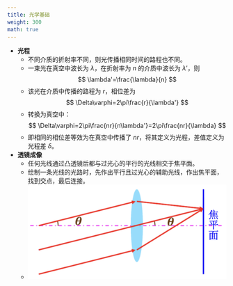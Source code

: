 ```yaml
---
title: 光学基础
weight: 300
math: true
---
```


- **光程**
    - 不同介质的折射率不同，则光传播相同时间的路程也不同。
    - 一束光在真空中波长为 $\lambda$，在折射率为 $n$ 的介质中波长为 $\lambda'$，则
      $$
      \lambda'=\frac{\lambda}{n}
      $$
    - 该光在介质中传播的路程为 $r$，相位差为
      $$
      \Delta\varphi=2\pi\frac{r}{\lambda'}
      $$
    - 转换为真空中：
      $$
      \Delta\varphi=2\pi\frac{nr}{n\lambda'}=2\pi\frac{nr}{\lambda}
      $$
    - 即相同的相位差等效为在真空中传播了 $nr$，将其定义为光程，差值定义为光程差 $\delta$。
- **透镜成像**
    - 任何光线通过凸透镜后都与过光心的平行的光线相交于焦平面。
    - 绘制一条光线的光路时，先作出平行且过光心的辅助光线，作出焦平面，找到交点，最后连接。
    - ![](assets-optics-basis/lens-imaging.png)
